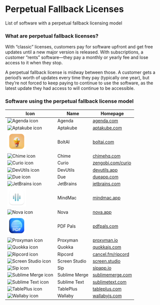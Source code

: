 # Perpetual Fallback Licenses

List of software with a perpetual fallback licensing model

### What are perpetual fallback licenses?

With “classic” licenses, customers pay for software upfront and get free updates until a new major version is released. With subscriptions, a customer “rents” software—they pay a monthly or yearly fee and lose access to it when they stop.

A perpetual fallback license is midway between those. A customer gets a period’s worth of updates every time they pay (typically one year), but they’re not forced to keep paying to continue to use the software, as the latest update they had access to will continue to be accessible.

### Software using the perpetual fallback license model

| Icon                                                                      | Name          | Homepage                                        |
| ------------------------------------------------------------------------- | ------------- | ----------------------------------------------- |
| <img src='./icons/Agenda.png' width='60' alt='Agenda icon'>               | Agenda        | [agenda.com](https://agenda.com/)               |
| <img src='./icons/Aptakube.png' width='60' alt='Aptakube icon'>           | Aptakube      | [aptakube.com](https://aptakube.com/)           |
| <img src='./icons/BoltAI.png' width='60' alt='BoltAI icon'>               | BoltAI        | [boltai.com](https://boltai.com?ref=pfl)        |
| <img src='./icons/Chime.png' width='60' alt='Chime icon'>                 | Chime         | [chimehq.com](https://chimehq.com/)             |
| <img src='./icons/Curio.png' width='60' alt='Curio icon'>                 | Curio         | [zengobi.com/curio](https://zengobi.com/curio/) |
| <img src='./icons/DevUtils.png' width='60' alt='DevUtils icon'>           | DevUtils      | [devutils.app](https://devutils.app/)           |
| <img src='./icons/Due.png' width='60' alt='Due icon'>                     | Due           | [dueapp.com](https://dueapp.com/)               |
| <img src='./icons/JetBrains.png' width='60' alt='JetBrains icon'>         | JetBrains     | [jetbrains.com](https://jetbrains.com/)         |
| <img src='./icons/MindMac.png' width='60' alt='MindMac icon'>             | MindMac       | [mindmac.app](https://mindmac.app/)             |
| <img src='./icons/Nova.png' width='60' alt='Nova icon'>                   | Nova          | [nova.app](https://nova.app/)                   |
| <img src='./icons/PDFPals.png' width='60' alt='PDF Pals icon'>            | PDF Pals      | [pdfpals.com](https://pdfpals.com?ref=pfl)      |
| <img src='./icons/Proxyman.png' width='60' alt='Proxyman icon'>           | Proxyman      | [proxyman.io](https://proxyman.io/)             |
| <img src='./icons/Quokka.png' width='60' alt='Quokka icon'>               | Quokka        | [quokkajs.com](https://quokkajs.com/)           |
| <img src='./icons/Ripcord.png' width='60' alt='Ripcord icon'>             | Ripcord       | [cancel.fm/ripcord](https://cancel.fm/ripcord/) |
| <img src='./icons/Screen Studio.png' width='60' alt='Screen Studio icon'> | Screen Studio | [screen.studio](https://screen.studio/)         |
| <img src='./icons/Sip.png' width='60' alt='Sip icon'>                     | Sip           | [sipapp.io](https://sipapp.io/)                 |
| <img src='./icons/Sublime Merge.png' width='60' alt='Sublime Merge icon'> | Sublime Merge | [sublimemerge.com](https://sublimemerge.com/)   |
| <img src='./icons/Sublime Text.png' width='60' alt='Sublime Text icon'>   | Sublime Text  | [sublimetext.com](https://sublimetext.com/)     |
| <img src='./icons/TablePlus.png' width='60' alt='TablePlus icon'>         | TablePlus     | [tableplus.com](https://tableplus.com/)         |
| <img src='./icons/Wallaby.png' width='60' alt='Wallaby icon'>             | Wallaby       | [wallabyjs.com](https://wallabyjs.com/)         |
